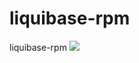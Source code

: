 # liquibase-rpm
liquibase-rpm
<a href="https://copr.fedorainfracloud.org/coprs/luiz-b/liquibase/package/liquibase/"><img src="https://copr.fedorainfracloud.org/coprs/luiz-b/liquibase/package/liquibase/status_image/last_build.png" /></a>
